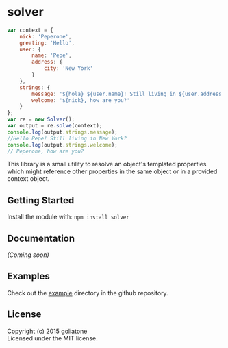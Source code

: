 # solver

```js
var context = {
    nick: 'Peperone',
    greeting: 'Hello',
    user: {
        name: 'Pepe',
        address: {
            city: 'New York'
        }
    },
    strings: {
        message: '${hola} ${user.name}! Still living in ${user.address.city}?',
        welcome: '${nick}, how are you?'
    }
};
var re = new Solver();
var output = re.solve(context);
console.log(output.strings.message);
//Hello Pepe! Still living in New York?
console.log(output.strings.welcome);
// Peperone, how are you?
```

This library is a small utility to resolve an object's templated properties which might reference other properties in the same object or in a provided context object.


## Getting Started
Install the module with: `npm install solver`

## Documentation
_(Coming soon)_

## Examples
Check out the [example][examples] directory in the github repository.

## License
Copyright (c) 2015 goliatone  
Licensed under the MIT license.

[examples]:https://github.com/goliatone/gsolver/tree/master/example

